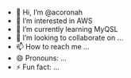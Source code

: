 - 👋 Hi, I’m @acoronah
- 👀 I’m interested in AWS
- 🌱 I’m currently learning MyQSL
- 💞️ I’m looking to collaborate on ...
- 📫 How to reach me ...
- 😄 Pronouns: ...
- ⚡ Fun fact: ...

<!---
acoronah/acoronah is a ✨ special ✨ repository because its `README.md` (this file) appears on your GitHub profile.
You can click the Preview link to take a look at your changes.
--->
